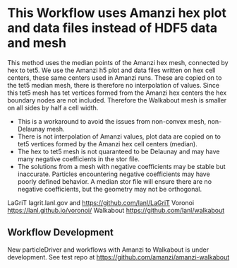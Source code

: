 # This Workflow uses Amanzi hex plot and data files instead of HDF5 data and mesh  

This method uses the median points of the Amanzi hex mesh, connected by hex to tet5.
We use the Amanzi h5 plot and data files written on hex cell centers, these same centers used in Amanzi runs.
These are copied on to the tet5 median mesh, there is therefore no interpolation of values.
Since this tet5 mesh has tet vertices formed from the Amanzi hex centers the hex boundary nodes are not included.
Therefore the Walkabout mesh is smaller on all sides by half a cell width.

- This is a workaround to avoid the issues from non-convex mesh, non-Delaunay mesh.
- There is not interpolation of Amanzi values, plot data are copied on to tet5 vertices formed by the Amanzi hex cell centers (median).
- The hex to tet5 mesh is not quaranteed to be Delaunay and may have many negative coefficients in the stor file.
- The solutions from a mesh with negative coefficients may be stable but inaccurate. Particles encountering negative coefficients may have poorly defined behavior. A median stor file will ensure there are no negative coefficients, but the geometry may not be orthogonal. 

LaGriT lagrit.lanl.gov and https://github.com/lanl/LaGriT
Voronoi https://lanl.github.io/voronoi/
Walkabout https://github.com/lanl/walkabout


## Workflow Development 

New particleDriver and workflows with Amanzi to Walkabout is under development.
See test repo at https://github.com/amanzi/amanzi-walkabout

